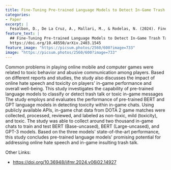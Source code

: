 ```yaml
---
title: Fine-Tuning Pre-trained Language Models to Detect In-Game Trash Talks
categories:
- Paper
excerpt: |
  Fesalbon, D., De La Cruz, A., Mallari, M., & Rodelas, N. (2024). Fine-Tuning Pre-trained Language Models to Detect In-Game Trash Talks. arXiv preprint arXiv:2403.15458.
feature_text: |
  ## Fine-Tuning Pre-trained Language Models to Detect In-Game Trash Talks
  https://doi.org/10.48550/arXiv.2403.1545
feature_image: "https://picsum.photos/2560/600?image=733"
image: "https://picsum.photos/2560/600?image=733"
---
```


Common problems in playing online mobile and computer games were related to toxic behavior and abusive communication among players. Based on different reports and studies, the study also discusses the impact of online hate speech and toxicity on players' in-game performance and overall well-being. This study investigates the capability of pre-trained language models to classify or detect trash talk or toxic in-game messages The study employs and evaluates the performance of pre-trained BERT and GPT language models in detecting toxicity within in-game chats. Using publicly available APIs, in-game chat data from DOTA 2 game matches were collected, processed, reviewed, and labeled as non-toxic, mild (toxicity), and toxic. The study was able to collect around two thousand in-game chats to train and test BERT (Base-uncased), BERT (Large-uncased), and GPT-3 models. Based on the three models' state-of-the-art performance, this study concludes pre-trained language models' promising potential for addressing online hate speech and in-game insulting trash talk.


Other Links:
 - https://doi.org/10.36948/ijfmr.2024.v06i02.14927
